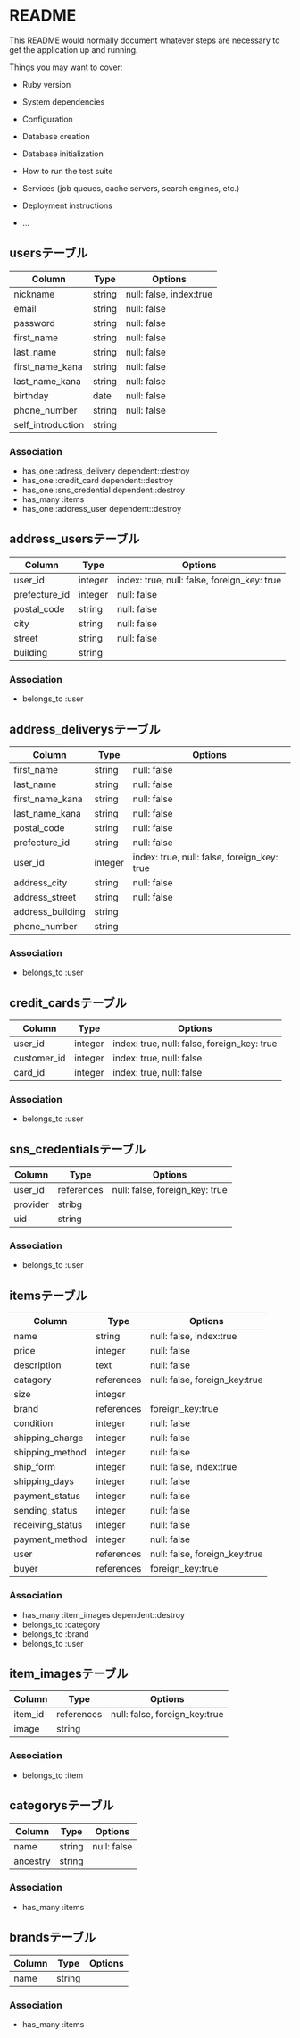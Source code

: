 # README

This README would normally document whatever steps are necessary to get the
application up and running.

Things you may want to cover:

* Ruby version

* System dependencies

* Configuration

* Database creation

* Database initialization

* How to run the test suite

* Services (job queues, cache servers, search engines, etc.)

* Deployment instructions

* ...

## usersテーブル

|Column|Type|Options|
|------|----|-------|
|nickname|string|null: false, index:true|
|email|string|null: false|
|password|string|null: false|
|first_name|string|null: false|
|last_name|string|null: false|
|first_name_kana|string|null: false|
|last_name_kana|string|null: false|
|birthday|date|null: false|
|phone_number|string|null: false|
|self_introduction|string|

### Association
- has_one :adress_delivery dependent::destroy
- has_one :credit_card dependent::destroy
- has_one :sns_credential dependent::destroy
- has_many :items
- has_one :address_user dependent::destroy

## address_usersテーブル

|Column|Type|Options|
|------|----|-------|
|user_id|integer|index: true, null: false, foreign_key: true|
|prefecture_id|integer|null: false|
|postal_code|string|null: false|
|city|string|null: false|
|street|string|null: false|
|building|string|

### Association
- belongs_to :user

## address_deliverysテーブル

|Column|Type|Options|
|------|----|-------|
|first_name|string|null: false|
|last_name|string|null: false|
|first_name_kana|string|null: false|
|last_name_kana|string|null: false|
|postal_code|string|null: false|
|prefecture_id|string|null: false|
|user_id|integer|index: true, null: false, foreign_key: true|
|address_city|string|null: false|
|address_street|string|null: false|
|address_building|string|
|phone_number|string|

### Association
- belongs_to :user

## credit_cardsテーブル

|Column|Type|Options|
|------|----|-------|
|user_id|integer|index: true, null: false, foreign_key: true|
|customer_id|integer|index: true, null: false|
|card_id|integer|index: true, null: false|


### Association
- belongs_to :user

## sns_credentialsテーブル

|Column|Type|Options|
|------|----|-------|
|user_id|references|null: false, foreign_key: true|
|provider|stribg|
|uid|string|

### Association
- belongs_to :user

## itemsテーブル

|Column|Type|Options|
|------|----|-------|
|name|string|null: false, index:true|
|price|integer|null: false|
|description|text|null: false|
|catagory|references|null: false, foreign_key:true|
|size|integer||
|brand|references|foreign_key:true|
|condition|integer|null: false|
|shipping_charge|integer|null: false|
|shipping_method|integer|null: false|
|ship_form|integer|null: false, index:true|
|shipping_days|integer|null: false|
|payment_status|integer|null: false|
|sending_status|integer|null: false|
|receiving_status|integer|null: false|
|payment_method|integer|null: false|
|user|references|null: false, foreign_key:true|
|buyer|references|foreign_key:true|

### Association
- has_many :item_images dependent::destroy
- belongs_to :category
- belongs_to :brand
- belongs_to :user

## item_imagesテーブル

|Column|Type|Options|
|------|----|-------|
|item_id|references|null: false, foreign_key:true|
|image|string|

### Association
- belongs_to :item

## categorysテーブル

|Column|Type|Options|
|------|----|-------|
|name|string|null: false|
|ancestry|string|

### Association
- has_many :items

## brandsテーブル

|Column|Type|Options|
|------|----|-------|
|name|string|

### Association
- has_many :items
